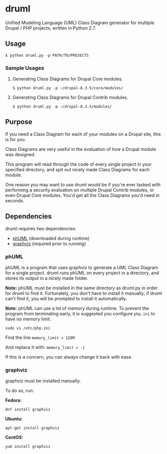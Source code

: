 # druml

Unified Modeling Language (UML) Class Diagram generator for
multiple Drupal / PHP projects, written in Python 2.7.


## Usage


    $ python druml.py -p PATH/TO/PROJECTS


### Sample Usages

1. Generating Class Diagrams for Drupal Core modules.

    ```
    $ python druml.py -p ~/drupal-8.3.5/core/modules/
    ```

2. Generating Class Diagrams for Drupal Contrib modules.

    ```
    $ python druml.py -p ~/drupal-8.3.5/modules/
    ```



## Purpose

If you need a Class Diagram for each of your modules on a Drupal site, this is
for you.

Class Diagrams are very useful in the evaluation of how a Drupal module was
designed.

This program will read through the code of every single project in your
specified directory, and spit out nicely made Class Diagrams for each module.

One reason you may want to use druml would be if you're ever tasked with
performing a security evaluation
on multiple Drupal Contrib modules, or even Drupal Core modules. You'd get all
the Class Diagrams you'd need in seconds.


## Dependencies

druml requires two dependencies:

 - [phUML](https://github.com/jakobwesthoff/phuml) (downloaded during runtime)
 - [graphviz](http://graphviz.org/) (required prior to running)


 ### phUML

 phUML is a program that uses graphviz to generate a UML Class Diagram for a
 single project. druml runs phUML on every project in a directory, and stores
 its output in a nicely made folder.

 **Note:** phUML must be installed in the same directory as druml.py in order for
 druml to find it. Fortunately, you don't have to install it manually; if
 druml can't find it, you will be prompted to install it automatically.

 **Note:** phUML can use a lot of memory during runtime. To prevent the program
 from terminating early, it is suggested you configure `php.ini` to have no
 memory limit.

 `sudo vi /etc/php.ini`

 Find the line
 `memory_limit = 128M`

 And replace it with:
 `memory_limit = -1`

 If this is a concern, you can always change it back with ease.


 ### graphviz

 graphviz must be installed manually.

 To do so, run:

**Fedora:**
```
dnf install graphviz
```

**Ubuntu:**
```
apt-get install graphviz
```

**CentOS:**
```
yum install graphviz
```
